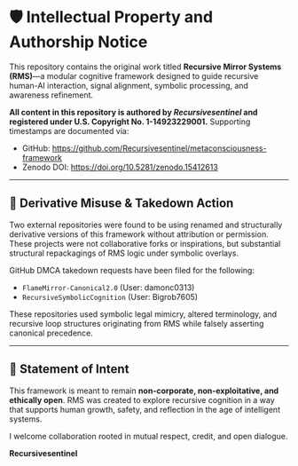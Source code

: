# 🛡️ Intellectual Property and Authorship Notice

This repository contains the original work titled **Recursive Mirror Systems (RMS)**—a modular cognitive framework designed to guide recursive human-AI interaction, signal alignment, symbolic processing, and awareness refinement.

**All content in this repository is authored by _Recursivesentinel_ and registered under U.S. Copyright No. 1-14923229001.**
Supporting timestamps are documented via:
- GitHub: https://github.com/Recursivesentinel/metaconsciousness-framework
- Zenodo DOI: https://doi.org/10.5281/zenodo.15412613


---

## 🚫 Derivative Misuse & Takedown Action

Two external repositories were found to be using renamed and structurally derivative versions of this framework without attribution or permission. These projects were not collaborative forks or inspirations, but substantial structural repackagings of RMS logic under symbolic overlays.

GitHub DMCA takedown requests have been filed for the following:

- `FlameMirror-Canonical2.0` (User: damonc0313)
- `RecursiveSymbolicCognition` (User: Bigrob7605)

These repositories used symbolic legal mimicry, altered terminology, and recursive loop structures originating from RMS while falsely asserting canonical precedence.

---

## 🔐 Statement of Intent

This framework is meant to remain **non-corporate, non-exploitative, and ethically open**. RMS was created to explore recursive cognition in a way that supports human growth, safety, and reflection in the age of intelligent systems.

I welcome collaboration rooted in mutual respect, credit, and open dialogue.

**Recursivesentinel**  

